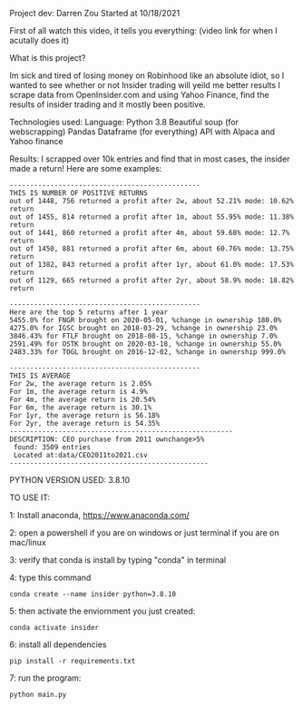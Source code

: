 Project dev: Darren Zou 
Started at 10/18/2021


First of all watch this video, it tells you everything:
(video link for when I acutally does it)


What is this project?

Im sick and tired of losing money on Robinhood like an absolute idiot, so I wanted to see whether or not Insider trading will yeild me better results
I scrape data from OpenInsider.com and using Yahoo Finance, find the results of insider trading and it mostly been positive. 

Technologies used:
Language: Python 3.8
Beautiful soup (for webscrapping)
Pandas Dataframe (for everything)
API with Alpaca and Yahoo finance

Results:
I scrapped over 10k entries and find that in most cases, the insider made a return! 
Here are some examples:
```
-----------------------------------------------
THIS IS NUMBER OF POSITIVE RETURNS
out of 1448, 756 returned a profit after 2w, about 52.21% mode: 10.62% return
out of 1455, 814 returned a profit after 1m, about 55.95% mode: 11.38% return
out of 1441, 860 returned a profit after 4m, about 59.68% mode: 12.7% return
out of 1450, 881 returned a profit after 6m, about 60.76% mode: 13.75% return
out of 1382, 843 returned a profit after 1yr, about 61.0% mode: 17.53% return
out of 1129, 665 returned a profit after 2yr, about 58.9% mode: 18.82% return

-----------------------------------------------
Here are the top 5 returns after 1 year
5455.0% for FNGR brought on 2020-05-01, %change in ownership 180.0%
4275.0% for IGSC brought on 2018-03-29, %change in ownership 23.0%
3846.43% for FTLF brought on 2018-08-15, %change in ownership 7.0%
2591.49% for OSTK brought on 2020-03-18, %change in ownership 55.0%
2483.33% for TOGL brought on 2016-12-02, %change in ownership 999.0%

-----------------------------------------------
THIS IS AVERAGE  
For 2w, the average return is 2.05%
For 1m, the average return is 4.9%
For 4m, the average return is 20.54%
For 6m, the average return is 30.1%
For 1yr, the average return is 56.18%
For 2yr, the average return is 54.35%
-------------------------------------------------------
DESCRIPTION: CEO purchase from 2011 ownchange>5%
 found: 3509 entries
 Located at:data/CEO2011to2021.csv
-------------------------------------------------
```

PYTHON VERSION USED: 3.8.10

TO USE IT:

1: Install anaconda, https://www.anaconda.com/

2: open a powershell if you are on windows or just terminal if you are on mac/linux

3: verify that conda is install by typing "conda" in terminal

4: type this command 
```
conda create --name insider python=3.8.10
```

5: then activate the enviornment you just created:
```
conda activate insider
```

6: install all dependencies
```
pip install -r requirements.txt 
```

7: run the program: 
```
python main.py
```














